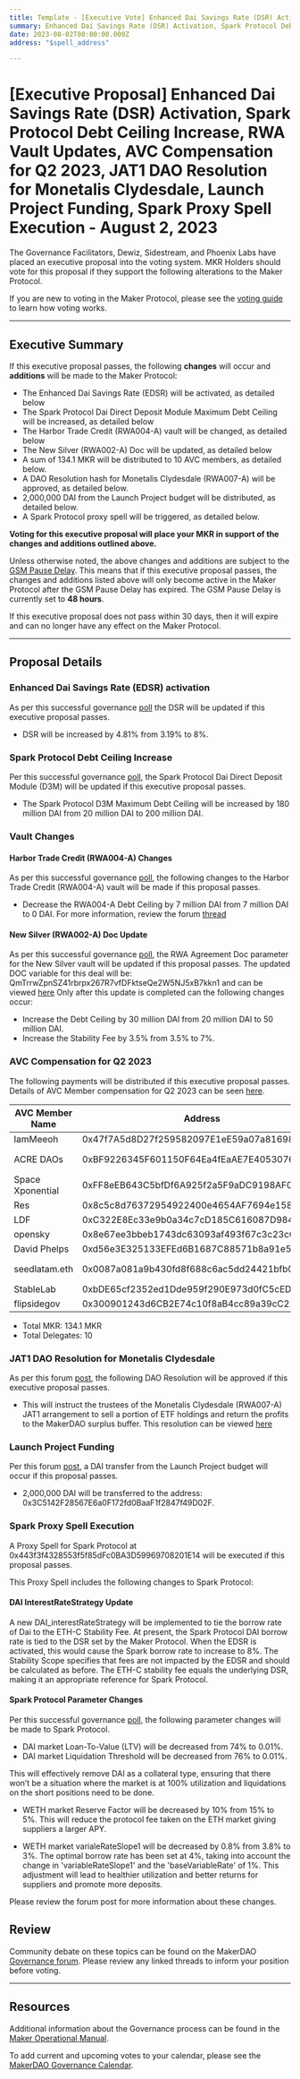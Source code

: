 ```yaml
---
title: Template - [Executive Vote] Enhanced Dai Savings Rate (DSR) Activation, Spark Protocol Debt Ceiling Increase, Vault Changes, AVC Compensation for Q2 2023, JAT1 DAO Resolution for Monetalis Clydesdale, Launch Project Funding, Spark Proxy Spell Execution - August 2, 2023
summary: Enhanced Dai Savings Rate (DSR) Activation, Spark Protocol Debt Ceiling Increase, RWA Vault Updates, AVC Compensation for Q2 2023, JAT1 DAO Resolution for Monetalis Clydesdale, Launch Project Funding, Spark Proxy Spell Execution
date: 2023-08-02T00:00:00.000Z
address: "$spell_address"

---
```

# [Executive Proposal] Enhanced Dai Savings Rate (DSR) Activation, Spark Protocol Debt Ceiling Increase, RWA Vault Updates, AVC Compensation for Q2 2023, JAT1 DAO Resolution for Monetalis Clydesdale, Launch Project Funding, Spark Proxy Spell Execution - August 2, 2023

The Governance Facilitators, Dewiz, Sidestream, and Phoenix Labs have placed an executive proposal into the voting system. MKR Holders should vote for this proposal if they support the following alterations to the Maker Protocol.

If you are new to voting in the Maker Protocol, please see the [voting guide](https://manual.makerdao.com/governance/voting-in-makerdao/on-chain-governance) to learn how voting works.

---

## Executive Summary

If this executive proposal passes, the following **changes** will occur and **additions** will be made to the Maker Protocol:
- The Enhanced Dai Savings Rate (EDSR) will be activated, as detailed below
- The Spark Protocol Dai Direct Deposit Module Maximum Debt Ceiling will be increased, as detailed below
- The Harbor Trade Credit (RWA004-A) vault will be changed, as detailed below
- The New Silver (RWA002-A) Doc will be updated, as detailed below
- A sum of 134.1 MKR will be distributed to 10 AVC members, as detailed below.
- A DAO Resolution hash for Monetalis Clydesdale (RWA007-A) will be approved, as detailed below.
- 2,000,000 DAI from the Launch Project budget will be distributed, as detailed below.
- A Spark Protocol proxy spell will be triggered, as detailed below.


**Voting for this executive proposal will place your MKR in support of the changes and additions outlined above.**

Unless otherwise noted, the above changes and additions are subject to the [GSM Pause Delay](https://manual.makerdao.com/parameter-index/core/param-gsm-pause-delay). This means that if this executive proposal passes, the changes and additions listed above will only become active in the Maker Protocol after the GSM Pause Delay has expired. The GSM Pause Delay is currently set to **48 hours**.

If this executive proposal does not pass within 30 days, then it will expire and can no longer have any effect on the Maker Protocol.


---

## Proposal Details

### Enhanced Dai Savings Rate (EDSR) activation
As per this successful governance [poll](https://vote.makerdao.com/polling/QmcTRPLx) the DSR will be updated if this executive proposal passes.
- DSR will be increased by 4.81% from 3.19% to 8%.


### Spark Protocol Debt Ceiling Increase
Per this successful governance [poll](https://vote.makerdao.com/polling/QmSLj3HS), the Spark Protocol Dai Direct Deposit Module (D3M) will be updated if this executive proposal passes.

- The Spark Protocol D3M Maximum Debt Ceiling will be increased by 180 million DAI from 20 million DAI to 200 million DAI.

### Vault Changes

#### Harbor Trade Credit (RWA004-A) Changes
As per this successful governance [poll](https://vote.makerdao.com/polling/QmR8cYb1), the following changes to the Harbor Trade Credit (RWA004-A) vault will be made if this proposal passes.
- Decrease the RWA004-A Debt Ceiling by 7 million DAI from 7 million DAI to 0 DAI.
For more information, review the forum [thread](https://forum.makerdao.com/t/request-to-poll-decrease-debt-ceiling-for-harbor-trade-credit-htc-drop-to-0/21373)

#### New Silver (RWA002-A) Doc Update
As per this successful governance [poll](https://vote.makerdao.com/polling/QmaU1eaD), the RWA Agreement Doc parameter for the New Silver vault will be updated if this proposal passes. The updated DOC variable for this deal will be: QmTrrwZpnSZ41rbrpx267R7vfDFktseQe2W5NJ5xB7kkn1 and can be viewed [here](https://gateway.pinata.cloud/ipfs/QmTrrwZpnSZ41rbrpx267R7vfDFktseQe2W5NJ5xB7kkn1)
Only after this update is completed can the following changes occur: 
- Increase the Debt Ceiling by 30 million DAI from 20 million DAI to 50 million DAI.
- Increase the Stability Fee by 3.5% from 3.5% to 7%.


### AVC Compensation for Q2 2023
The following payments will be distributed if this executive proposal passes. Details of AVC Member compensation for Q2 2023 can be seen [here](https://forum.makerdao.com/t/avc-member-participation-rewards-q2-2023/21459). 

| AVC Member Name	| Address	|  AVC | MKR Amt|
|-------------|--------------------------------------------------------------------------------------------------|-----------|------|
| IamMeeoh|	0x47f7A5d8D27f259582097E1eE59a07a816982AE9|	KISS |	14.9|
|ACRE DAOs|	0xBF9226345F601150F64Ea4fEaAE7E40530763cbd|	Regnerative Finance|	14.9|
|Space Xponential|	0xFF8eEB643C5bfDf6A925f2a5F9aDC9198AF07b78|	Regnerative Finance|	11.92|
|Res|	0x8c5c8d76372954922400e4654AF7694e158AB784|	Resiliency|	14.9|
|LDF|	0xC322E8Ec33e9b0a34c7cD185C616087D9842ad50|	Composable|	11.92|
|opensky|	0x8e67ee3bbeb1743dc63093af493f67c3c23c6f04|	Composable|	14.9|
|David Phelps|	0xd56e3E325133EFEd6B1687C88571b8a91e517ab0|	Composable|	8.94|
|seedlatam.eth|	0x0087a081a9b430fd8f688c6ac5dd24421bfb060d|	Sovereign Finance|	11.92|
|StableLab|	0xbDE65cf2352ed1Dde959f290E973d0fC5cEDFD08|	Growth|	14.9|
|flipsidegov|	0x300901243d6CB2E74c10f8aB4cc89a39cC222a29|	Growth|	14.9|

- Total MKR: 134.1 MKR
- Total Delegates: 10

### JAT1 DAO Resolution for Monetalis Clydesdale
As per this forum [post](https://forum.makerdao.com/t/clydesdale-quarterly-return-of-surplus-fund/21291), the following DAO Resolution will be approved if this executive proposal passes.
- This will instruct the trustees of the Monetalis Clydesdale (RWA007-A) JAT1 arrangement to sell a portion of ETF holdings and return the profits to the MakerDAO surplus buffer. This resolution can be viewed [here](https://gateway.pinata.cloud/ipfs/QmaGTVioBsCPfNoz9rbW7LU6YuzfgqHDZd92Hny5ACfL3p)

### Launch Project Funding
Per this forum [post](https://forum.makerdao.com/t/utilization-of-the-launch-project-under-the-accessibility-scope/21468), a DAI transfer from the Launch Project budget will occur if this proposal passes.
- 2,000,000 DAI will be transferred to the address: 0x3C5142F28567E6a0F172fd0BaaF1f2847f49D02F.

### Spark Proxy Spell Execution

A Proxy Spell for Spark Protocol at 0x443f3f4328553f5f85dFc0BA3D59969708201E14 will be executed if this proposal passes.

This Proxy Spell includes the following changes to Spark Protocol:

#### DAI InterestRateStrategy Update
A new DAI_interestRateStrategy will be implemented to tie the borrow rate of Dai to the ETH-C Stability Fee. At present, the Spark Protocol DAI borrow rate is tied to the DSR set by the Maker Protocol. When the EDSR is activated, this would cause the Spark borrow rate to increase to 8%. The Stability Scope specifies that fees are not impacted by the EDSR and should be calculated as before. The ETH-C stability fee equals the underlying DSR, making it an appropriate reference for Spark Protocol.

#### Spark Protocol Parameter Changes
Per this successful governance [poll](https://vote.makerdao.com/polling/QmZyFH21), the following parameter changes will be made to Spark Protocol.

- DAI market Loan-To-Value (LTV) will be decreased from 74% to 0.01%.
- DAI market Liquidation Threshold will be decreased from 76% to 0.01%.

This will effectively remove DAI as a collateral type, ensuring that there won’t be a situation where the market is at 100% utilization and liquidations on the short positions need to be done.

- WETH market Reserve Factor will be decreased by 10% from 15% to 5%.
This will reduce the protocol fee taken on the ETH market giving suppliers a larger APY.

- WETH market varialeRateSlope1 will be decreased by 0.8% from 3.8% to 3%.
The optimal borrow rate has been set at 4%, taking into account the change in 'variableRateSlope1' and the 'baseVariableRate' of 1%. This adjustment will lead to healthier utilization and better returns for suppliers and promote more deposits.

Please review the forum post for more information about these changes.

## Review

Community debate on these topics can be found on the MakerDAO [Governance forum](https://forum.makerdao.com/). Please review any linked threads to inform your position before voting.

---

## Resources

Additional information about the Governance process can be found in the [Maker Operational Manual](https://manual.makerdao.com).

To add current and upcoming votes to your calendar, please see the [MakerDAO Governance Calendar](https://manual.makerdao.com/makerdao/calendars/governance-calendar).
